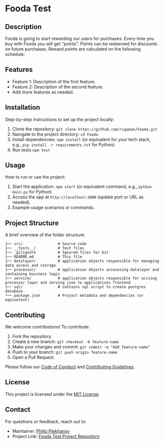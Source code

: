 # Fooda Test

## Description
Fooda is going to start rewarding our users for purchases. Every time you buy with Fooda you will get "points". Points can be redeemed for discounts on future purchases. Reward points are calculated on the following schedule:

## Features
- Feature 1: Description of the first feature.
- Feature 2: Description of the second feature.
- Add more features as needed.

## Installation
Step-by-step instructions to set up the project locally:
1. Clone the repository: `git clone https://github.com/rigaman/Fooda.git`
2. Navigate to the project directory: `cd Fooda`
3. Install dependencies: `npm install` (or equivalent for your tech stack, e.g., `pip install -r requirements.txt` for Python)
4. Run tests `npm test`

## Usage
How to run or use the project:
1. Start the application: `npm start` (or equivalent command, e.g., `python main.py` for Python)
2. Access the app at `http://localhost:3000` (update port or URL as needed).
3. Example usage scenarios or commands.

## Project Structure
A brief overview of the folder structure:
```
├── src/                # Source code
├── __tests__/          # Test files
├── .gitignore          # Ignored files for Git
├── README.md           # This file
├── datalayer/          # application objects responsible for managing data access and storage
├── processor/          # application objects accesesing datalayer and containing business logic
├── service/            # application objects responsible for accsing processor layer and serving json to applications frontend
├── sql/                # contains sql script to create postgres database
└── package.json        # Project metadata and dependencies (or equivalent)
```

## Contributing
We welcome contributions! To contribute:
1. Fork the repository.
2. Create a new branch: `git checkout -b feature-name`
3. Make your changes and commit: `git commit -m "Add feature-name"`
4. Push to your branch: `git push origin feature-name`
5. Open a Pull Request.

Please follow our [Code of Conduct](CODE_OF_CONDUCT.md) and [Contributing Guidelines](CONTRIBUTING.md).

## License
This project is licensed under the [MIT License](LICENSE).

## Contact
For questions or feedback, reach out to:
- Maintainer: [Philip Plekhanov](mailto:p.plekhanov@gmail.com)
- Project Link: [Fooda Test Project Repository](https://github.com/rigaman/Fooda)
